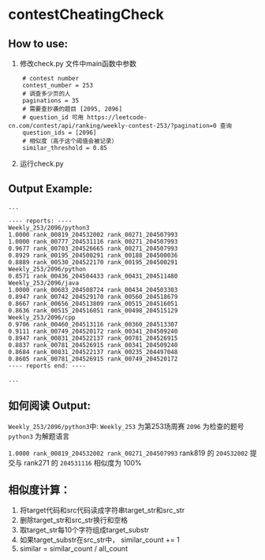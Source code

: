 # contestCheatingCheck

## How to use:
1. 修改check.py 文件中main函数中参数
```
    # contest number
    contest_number = 253
    # 调查多少页的人
    paginations = 35
    # 需要查抄袭的题目 [2095, 2096]
    # question_id 可用 https://leetcode-cn.com/contest/api/ranking/weekly-contest-253/?pagination=0 查询
    question_ids = [2096]
    # 相似度（高于这个阈值会被记录）
    similar_threshold = 0.85
```
2. 运行check.py



## Output Example:

```
...

---- reports: ----
Weekly_253/2096/python3
1.0000 rank_00819_204532002 rank_00271_204507993
1.0000 rank_00777_204531116 rank_00271_204507993
0.9677 rank_00703_204526665 rank_00271_204507993
0.8929 rank_00195_204500291 rank_00188_204500036
0.8889 rank_00530_204522170 rank_00195_204500291
Weekly_253/2096/python
0.8571 rank_00436_204504433 rank_00431_204511480
Weekly_253/2096/java
1.0000 rank_00683_204508724 rank_00434_204503303
0.8947 rank_00742_204529170 rank_00560_204518679
0.8667 rank_00656_204513809 rank_00515_204516051
0.8636 rank_00515_204516051 rank_00498_204515129
Weekly_253/2096/cpp
0.9706 rank_00460_204513116 rank_00360_204513307
0.9111 rank_00749_204520172 rank_00341_204509240
0.8947 rank_00831_204522137 rank_00781_204526915
0.8837 rank_00781_204526915 rank_00341_204509240
0.8684 rank_00831_204522137 rank_00235_204497048
0.8605 rank_00781_204526915 rank_00749_204520172
---- reports end: ----

...
```

## 如何阅读 Output:
`Weekly_253/2096/python3`中:
`Weekly_253` 为第253场周赛
`2096` 为检查的题号
`python3` 为解题语言

`1.0000 rank_00819_204532002 rank_00271_204507993`
rank819 的 `204532002` 提交与 rank271 的 `204531116` 相似度为 100%

## 相似度计算：
1. 将target代码和src代码读成字符串target_str和src_str
2. 删除target_str和src_str换行和空格
3. 取target_str每10个字符组成target_substr
4. 如果target_substr在src_str中， similar_count += 1
5. similar = similar_count / all_count